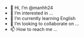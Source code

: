- 👋 Hi, I’m @manhh24
- 👀 I’m interested in ...
- 🌱 I’m currently learning English
- 💞️ I’m looking to collaborate on ...
- 📫 How to reach me ...

<!---
manhh24/manhh24 is a ✨ special ✨ repository because its `README.md` (this file) appears on your GitHub profile.
You can click the Preview link to take a look at your changes.
--->
